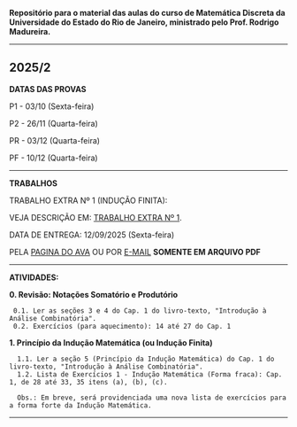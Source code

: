**Repositório para o material das aulas do curso de Matemática Discreta da Universidade do Estado do Rio de Janeiro, ministrado pelo Prof. Rodrigo Madureira.**

----------------------------------------------------------------------------------------------------------------------------------------------------------

**2025/2**
----------------------------------------------------------------------------------------------------------------------------------------------------------

**DATAS DAS PROVAS**

P1 - 03/10 (Sexta-feira)

P2 - 26/11 (Quarta-feira)

PR - 03/12 (Quarta-feira)

PF - 10/12 (Quarta-feira)

----------------------------------------------------------------------------------------------------------------------------------------------------------

**TRABALHOS**

TRABALHO EXTRA Nº 1 (INDUÇÃO FINITA): 

VEJA DESCRIÇÃO EM: [TRABALHO EXTRA Nº 1](https://github.com/rodrigolrmadureira/MatDiscretaUERJ/blob/main/Trabalhos/MD_Trabalho1_2025_2.pdf
).

DATA DE ENTREGA: 12/09/2025 (Sexta-feira)

PELA [PAGINA DO AVA](https://ava.pr1.uerj.br/mod/assign/view.php?id=364664) OU POR [E-MAIL](mailto:rodrigo.madureira@ime.uerj.br)
**SOMENTE EM ARQUIVO PDF**

----------------------------------------------------------------------------------------------------------------------------------------------------------

**ATIVIDADES:**

**0. Revisão: Notações Somatório e Produtório**

     0.1. Ler as seções 3 e 4 do Cap. 1 do livro-texto, "Introdução à Análise Combinatória".
     0.2. Exercícios (para aquecimento): 14 até 27 do Cap. 1

**1. Princípio da Indução Matemática (ou Indução Finita)**

      1.1. Ler a seção 5 (Princípio da Indução Matemática) do Cap. 1 do livro-texto, "Introdução à Análise Combinatória".
      1.2. Lista de Exercícios 1 - Indução Matemática (Forma fraca): Cap. 1, de 28 até 33, 35 itens (a), (b), (c).

      Obs.: Em breve, será providenciada uma nova lista de exercícios para a forma forte da Indução Matemática.

----------------------------------------------------------------------------------------------------------------------------------------------------------
